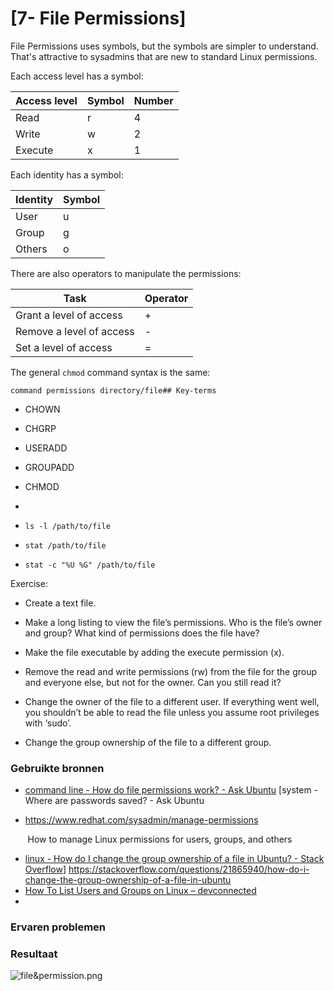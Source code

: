 # [7- File Permissions]

File Permissions uses symbols, but the symbols are simpler to understand. That's attractive to sysadmins that are new to standard Linux permissions.

Each access level has a symbol:

| **Access level** | **Symbol** | Number |
| ---------------- | ---------- | ------ |
| Read             | r          | 4      |
| Write            | w          | 2      |
| Execute          | x          | 1      |

Each identity has a symbol:

| **Identity** | **Symbol** |
| ------------ | ---------- |
| User         | u          |
| Group        | g          |
| Others       | o          |

There are also operators to manipulate the permissions:

| **Task**                 | **Operator** |
| ------------------------ | ------------ |
| Grant a level of access  | +            |
| Remove a level of access | -            |
| Set a level of access    | =            |

The general `chmod` command syntax is the same:

```plaintext
command permissions directory/file## Key-terms
```

- CHOWN

- CHGRP

- USERADD

- GROUPADD

- CHMOD

- 

- ```
  ls -l /path/to/file
  ```

- ```
  stat /path/to/file
  ```

- ```
  stat -c "%U %G" /path/to/file
  ```

Exercise:

- Create a text file.

- Make a long listing to view the file’s permissions. Who is the file’s owner and group? What kind of permissions does the file have?

- Make the file executable by adding the execute permission (x).

- Remove the read and write permissions (rw) from the file for the group and everyone else, but not for the owner. Can you still read it?

- Change the owner of the file to a different user. If everything went well, you shouldn’t be able to read the file unless you assume root privileges with ‘sudo’.

- Change the group ownership of the file to a different group.

### Gebruikte bronnen

- [command line - How do file permissions work? - Ask Ubuntu](https://askubuntu.com/questions/83/how-do-file-permissions-work)
  [system - Where are passwords saved? - Ask Ubuntu

- https://www.redhat.com/sysadmin/manage-permissions

       How to manage Linux permissions for users, groups, and others

- [linux - How do I change the group ownership of a file in Ubuntu? - Stack Overflow](https://stackoverflow.com/questions/21865940/how-do-i-change-the-group-ownership-of-a-file-in-ubuntu)]
  https://stackoverflow.com/questions/21865940/how-do-i-change-the-group-ownership-of-a-file-in-ubuntu
- [How To List Users and Groups on Linux &ndash; devconnected](https://devconnected.com/how-to-list-users-and-groups-on-linux/)
- 

### Ervaren problemen

### Resultaat

![file&permission.png](file&permission.png)
